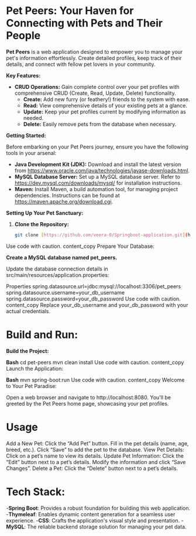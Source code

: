 # Pet Peers: Your Haven for Connecting with Pets and Their People

**Pet Peers** is a web application designed to empower you to manage your pet's information effortlessly. Create detailed profiles, keep track of their details, and connect with fellow pet lovers in your community. 

**Key Features:**

- **CRUD Operations:** Gain complete control over your pet profiles with comprehensive CRUD (Create, Read, Update, Delete) functionality.
  - **Create:** Add new furry (or feathery!) friends to the system with ease.
  - **Read:** View comprehensive details of your existing pets at a glance.
  - **Update:** Keep your pet profiles current by modifying information as needed.
  - **Delete:** Easily remove pets from the database when necessary.

**Getting Started:**

Before embarking on your Pet Peers journey, ensure you have the following tools in your arsenal:

- **Java Development Kit (JDK):** Download and install the latest version from https://www.oracle.com/java/technologies/javase-downloads.html.
- **MySQL Database Server:** Set up a MySQL database server. Refer to https://dev.mysql.com/downloads/mysql/ for installation instructions.
- **Maven:** Install Maven, a build automation tool, for managing project dependencies. Instructions can be found at https://maven.apache.org/download.cgi.

**Setting Up Your Pet Sanctuary:**

1. **Clone the Repository:**

   ```bash
   git clone [https://github.com/veera-0/Springboot-application.git](https://github.com/veera-0/Springboot-application.git)
Use code with caution.
content_copy
Prepare Your Database:

**Create a MySQL database named pet_peers.**

Update the database connection details in src/main/resources/application.properties:

Properties
spring.datasource.url=jdbc:mysql://localhost:3306/pet_peers
spring.datasource.username=your_db_username
spring.datasource.password=your_db_password
Use code with caution.
content_copy
Replace your_db_username and your_db_password with your actual credentials.

# Build and Run:

**Build the Project:**

**Bash**
cd pet-peers
mvn clean install
Use code with caution.
content_copy
Launch the Application:

**Bash**
mvn spring-boot:run
Use code with caution.
content_copy
Welcome to Your Pet Paradise:

Open a web browser and navigate to http://localhost:8080. You'll be greeted by the Pet Peers home page, showcasing your pet profiles.

# Usage
Add a New Pet:
Click the “Add Pet” button.
Fill in the pet details (name, age, breed, etc.).
Click “Save” to add the pet to the database.
View Pet Details:
Click on a pet’s name to view its details.
Update Pet Information:
Click the “Edit” button next to a pet’s details.
Modify the information and click “Save Changes”.
Delete a Pet:
Click the “Delete” button next to a pet’s details.

# Tech Stack:

-**Spring Boot**: Provides a robust foundation for building this web application.
-**Thymeleaf**: Enables dynamic content generation for a seamless user experience.
-**CSS**: Crafts the application's visual style and presentation.
-**MySQL**: The reliable backend storage solution for managing your pet data.